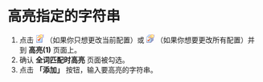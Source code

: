 # 高亮指定的字符串

1. 点击 ![Properties for Current Configuration](../../images/properties.png)
（如果你只想更改当前配置）或
![Properties for All Configuration](../../images/allproperties.png)
（如果你想要更改所有配置）并到 **高亮(1)** 页面上。
2. 确认 **全词匹配时高亮** 页面被勾选。
3. 点击 **「添加」** 按钮，输入要高亮的字符串。
